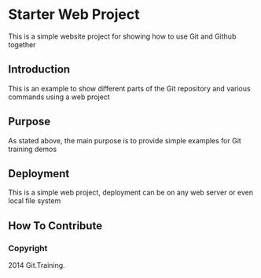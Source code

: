 # Starter Web Project

This is a simple website project for showing how to use Git and Github together

## Introduction

This is an example to show different parts of the Git repository and various commands using a web project

## Purpose

As stated above, the main purpose is to provide simple examples for Git training demos

## Deployment

This is a simple web project, deployment can be on any web server or even local file system

## How To Contribute

### Copyright

2014 Git.Training.